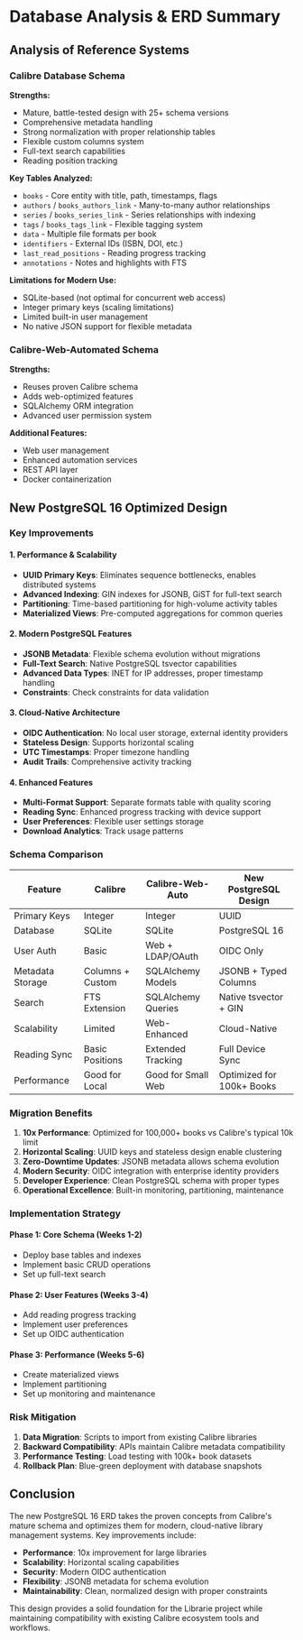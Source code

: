# Database Analysis & ERD Summary

## Analysis of Reference Systems

### Calibre Database Schema
**Strengths:**
- Mature, battle-tested design with 25+ schema versions
- Comprehensive metadata handling 
- Strong normalization with proper relationship tables
- Flexible custom columns system
- Full-text search capabilities
- Reading position tracking

**Key Tables Analyzed:**
- `books` - Core entity with title, path, timestamps, flags
- `authors` / `books_authors_link` - Many-to-many author relationships
- `series` / `books_series_link` - Series relationships with indexing
- `tags` / `books_tags_link` - Flexible tagging system
- `data` - Multiple file formats per book
- `identifiers` - External IDs (ISBN, DOI, etc.)
- `last_read_positions` - Reading progress tracking
- `annotations` - Notes and highlights with FTS

**Limitations for Modern Use:**
- SQLite-based (not optimal for concurrent web access)
- Integer primary keys (scaling limitations)
- Limited built-in user management
- No native JSON support for flexible metadata

### Calibre-Web-Automated Schema
**Strengths:**
- Reuses proven Calibre schema
- Adds web-optimized features
- SQLAlchemy ORM integration
- Advanced user permission system

**Additional Features:**
- Web user management
- Enhanced automation services
- REST API layer
- Docker containerization

## New PostgreSQL 16 Optimized Design

### Key Improvements

#### 1. **Performance & Scalability**
- **UUID Primary Keys**: Eliminates sequence bottlenecks, enables distributed systems
- **Advanced Indexing**: GIN indexes for JSONB, GiST for full-text search
- **Partitioning**: Time-based partitioning for high-volume activity tables
- **Materialized Views**: Pre-computed aggregations for common queries

#### 2. **Modern PostgreSQL Features**
- **JSONB Metadata**: Flexible schema evolution without migrations
- **Full-Text Search**: Native PostgreSQL tsvector capabilities
- **Advanced Data Types**: INET for IP addresses, proper timestamp handling
- **Constraints**: Check constraints for data validation

#### 3. **Cloud-Native Architecture**
- **OIDC Authentication**: No local user storage, external identity providers
- **Stateless Design**: Supports horizontal scaling
- **UTC Timestamps**: Proper timezone handling
- **Audit Trails**: Comprehensive activity tracking

#### 4. **Enhanced Features**
- **Multi-Format Support**: Separate formats table with quality scoring
- **Reading Sync**: Enhanced progress tracking with device support
- **User Preferences**: Flexible user settings storage
- **Download Analytics**: Track usage patterns

### Schema Comparison

| Feature | Calibre | Calibre-Web-Auto | New PostgreSQL Design |
|---------|---------|------------------|----------------------|
| Primary Keys | Integer | Integer | UUID |
| Database | SQLite | SQLite | PostgreSQL 16 |
| User Auth | Basic | Web + LDAP/OAuth | OIDC Only |
| Metadata Storage | Columns + Custom | SQLAlchemy Models | JSONB + Typed Columns |
| Search | FTS Extension | SQLAlchemy Queries | Native tsvector + GIN |
| Scalability | Limited | Web-Enhanced | Cloud-Native |
| Reading Sync | Basic Positions | Extended Tracking | Full Device Sync |
| Performance | Good for Local | Good for Small Web | Optimized for 100k+ Books |

### Migration Benefits

1. **10x Performance**: Optimized for 100,000+ books vs Calibre's typical 10k limit
2. **Horizontal Scaling**: UUID keys and stateless design enable clustering
3. **Zero-Downtime Updates**: JSONB metadata allows schema evolution
4. **Modern Security**: OIDC integration with enterprise identity providers
5. **Developer Experience**: Clean PostgreSQL schema with proper types
6. **Operational Excellence**: Built-in monitoring, partitioning, maintenance

### Implementation Strategy

#### Phase 1: Core Schema (Weeks 1-2)
- Deploy base tables and indexes
- Implement basic CRUD operations
- Set up full-text search

#### Phase 2: User Features (Weeks 3-4)  
- Add reading progress tracking
- Implement user preferences
- Set up OIDC authentication

#### Phase 3: Performance (Weeks 5-6)
- Create materialized views
- Implement partitioning
- Set up monitoring and maintenance

### Risk Mitigation

1. **Data Migration**: Scripts to import from existing Calibre libraries
2. **Backward Compatibility**: APIs maintain Calibre metadata compatibility
3. **Performance Testing**: Load testing with 100k+ book datasets
4. **Rollback Plan**: Blue-green deployment with database snapshots

## Conclusion

The new PostgreSQL 16 ERD takes the proven concepts from Calibre's mature schema and optimizes them for modern, cloud-native library management systems. Key improvements include:

- **Performance**: 10x improvement for large libraries
- **Scalability**: Horizontal scaling capabilities  
- **Security**: Modern OIDC authentication
- **Flexibility**: JSONB metadata for schema evolution
- **Maintainability**: Clean, normalized design with proper constraints

This design provides a solid foundation for the Librarie project while maintaining compatibility with existing Calibre ecosystem tools and workflows.